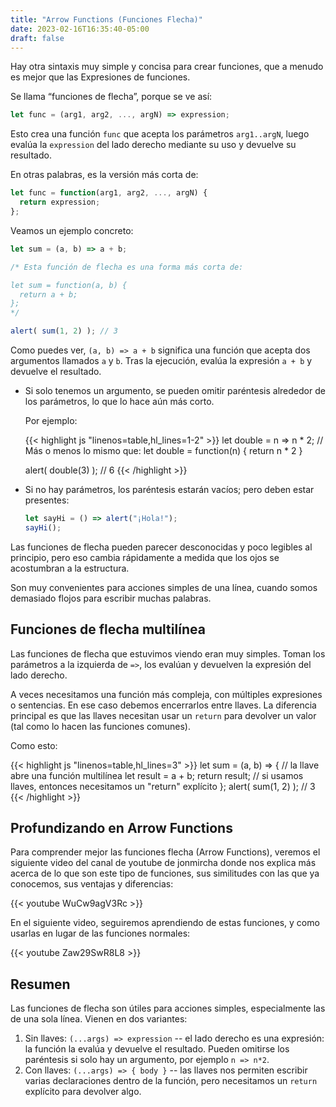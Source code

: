 ```yaml
---
title: "Arrow Functions (Funciones Flecha)"
date: 2023-02-16T16:35:40-05:00
draft: false
---
```


Hay otra sintaxis muy simple y concisa para crear funciones, que a menudo es mejor que las Expresiones de funciones.

Se llama “funciones de flecha”, porque se ve así:

```js
let func = (arg1, arg2, ..., argN) => expression;
```

Esto crea una función `func` que acepta los parámetros `arg1..argN`, luego evalúa la `expression` del lado derecho mediante su uso y devuelve su resultado.

En otras palabras, es la versión más corta de:

```js
let func = function(arg1, arg2, ..., argN) {
  return expression;
};
```

Veamos un ejemplo concreto:

```javascript
let sum = (a, b) => a + b;

/* Esta función de flecha es una forma más corta de:

let sum = function(a, b) {
  return a + b;
};
*/

alert( sum(1, 2) ); // 3
```

Como puedes ver, `(a, b) => a + b` significa una función que acepta dos argumentos llamados `a` y `b`. Tras la ejecución, evalúa la expresión `a + b` y devuelve el resultado.

- Si solo tenemos un argumento, se pueden omitir paréntesis alrededor de los parámetros, lo que lo hace aún más corto.

    Por ejemplo:

    {{< highlight js "linenos=table,hl_lines=1-2" >}}
    let double = n => n * 2;
    // Más o menos lo mismo que: let double = function(n) { return n * 2 }

    alert( double(3) ); // 6
    {{< /highlight >}}

- Si no hay parámetros, los paréntesis estarán vacíos; pero deben estar presentes:

    ```js run
    let sayHi = () => alert("¡Hola!");
    sayHi();
    ```

Las funciones de flecha pueden parecer desconocidas y poco legibles al principio, pero eso cambia rápidamente a medida que los ojos se acostumbran a la estructura.

Son muy convenientes para acciones simples de una línea, cuando somos demasiado flojos para escribir muchas palabras.

## Funciones de flecha multilínea

Las funciones de flecha que estuvimos viendo eran muy simples. Toman los parámetros a la izquierda de `=>`, los evalúan y devuelven la expresión del lado derecho.

A veces necesitamos una función más compleja, con múltiples expresiones o sentencias. En ese caso debemos encerrarlos entre llaves. La diferencia principal es que las llaves necesitan usar un `return` para devolver un valor (tal como lo hacen las funciones comunes).

Como esto:

{{< highlight js "linenos=table,hl_lines=3" >}}
let sum = (a, b) => {  // la llave abre una función multilínea
  let result = a + b;
  return result; // si usamos llaves, entonces necesitamos un "return" explícito
};
alert( sum(1, 2) ); // 3
{{< /highlight >}}

## Profundizando en Arrow Functions

Para comprender mejor las funciones flecha (Arrow Functions), veremos el siguiente video del canal de youtube de jonmircha donde nos explica más acerca de lo que son este tipo de funciones, sus similitudes con las que ya conocemos, sus ventajas y diferencias:

{{< youtube WuCw9agV3Rc >}}

En el siguiente video, seguiremos aprendiendo de estas funciones, y como usarlas en lugar de las funciones normales:

{{< youtube Zaw29SwR8L8 >}}

## Resumen

Las funciones de flecha son útiles para acciones simples, especialmente las de una sola línea. Vienen en dos variantes:

1. Sin llaves: `(...args) => expression` -- el lado derecho es una expresión: la función la evalúa y devuelve el resultado. Pueden omitirse los paréntesis si solo hay un argumento, por ejemplo `n => n*2`.
2. Con llaves: `(...args) => { body }` -- las llaves nos permiten escribir varias declaraciones dentro de la función, pero necesitamos un `return` explícito para devolver algo.

# 